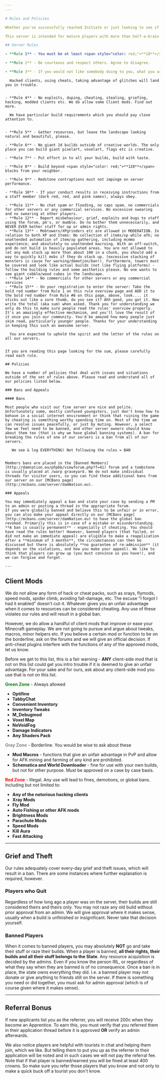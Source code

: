 ```yaml
---
---

# Rules and Policies

Whether you've successfully reached Initiate or just looking to see if you want to join our server, our rules and policies sections has been created to go in to detail about why our rules are what they are. Hopefully if you read this section you will not have any questions about the most frequently asked "do I, or don't I?" subjects. Most of it is common sense, but some if it is particular to this server.

This server is intended for mature players with more than half-a-brain and we expect EVERYONE here to behave accordingly.

## Server Rules

- **Rule 1** - You must be at least <span style="color: red;">**18**</span> years of age. [Read more](/website-beta/membership-age) about why we have a minimum age requirement.

- **Rule 2** - Be courteous and respect others. Agree to disagree.

- **Rule 3** - If you would not like somebody doing to you, what you are thinking of doing to them, DO NOT do it. We're talking common, real world, sense here, folks.

```
      Hacked clients, using cheats, taking advantage of glitches will land you in trouble.
```

- **Rule 4** - No exploits, duping, cheating, stealing, griefing, hacking, modded clients etc. We do allow some Client mods. Find out more.

```
      We have particular build requirements which you should pay close attention to.
```

- **Rule 5** - Gather resources, but leave the landscape looking natural and beautiful, please.

- **Rule 6** - No giant 2d builds outside of creative worlds. The only place you can build giant pixelart, voxelart, flags etc is creative.

- **Rule 7** - Put effort in to all your builds, build with taste.

- **Rule 8** - Build beyond <span style="color: red;">**128**</span> blocks from your neighbor.

- **Rule 9** - Redstone contraptions must not impinge on server performance.

- **Rule 10** - If your conduct results in receiving instructions from a staff member (dark red, red, and pink names), always obey.

- **Rule 11** - No chat spam or flooding, no caps spam, no commercials for other servers or any commercial services. No excessive swearing and no swearing at other players.
- **Rule 12** - Report misbehaviour, grief, exploits and bugs to staff using the forum, pm's, or mumble. Do no bother them unnecessarily, and NEVER EVER bother staff for op or admin rights.
- **Rule 13** - Mobtowers/XPgrinders etc are allowed in MODERATION. In relation to both XP and Items: No collection of items/xp while afk; no unattended automation of item/xp gathering, including mcmmo experience; and absolutely no unattended macroing. With an off-switch, and do not build in heavily populated areas. You are not allowed to let any mob stack up more than about 100 in a chunk, you should add a way to quickly kill mobs if they do stack up. (excessive stacking of monsters is cause for warning/demotion/ban!). Furthermore, towers must be covered and look like actual builds (not like flying platforms) - follow the building rules and some aesthetics please. No one wants to see giant cobble/wood cubes in the landscape.
- **Rule 14** - No commercials for other servers or any commercial services
- **Rule 15** - On your registration to enter the server: Take the bold red number from Rule 1 on this rule overview page and ADD it to the bold red number from Rule #8 on this page, above, look.... it sticks out like a sore thumb, do you see it? Ahh good, you got it. Now write the total (aka sum) when asked. Thank you for understanding we only do this to make sure people read the rules' overview properly. It's an amazingly effective mechanism, and you'll love the result of it once you join our community. You'd be amazed how many people just skim read, particularly younger people. Thanks for your understanding in keeping this such an awesome server.

```
      You are expected to uphold the spirit and the letter of the rules on all our servers.
```

If you are reading this page looking for the sum, please carefully read each rule.

## Policies

We have a number of policies that deal with issues and situations outside of the set of rules above. Please read and understand all of our policies listed below.

### Bans and Appeals

#### Bans

Most people who visit our fine server are nice and polite. Unfortunately some, mostly confused youngsters, just don't know how to behave in a social internet environment or think that ruining the game by cheating is something worthy spending time on. Most of the time we can resolve issues peacefully, or just by muting. However, a select few we feel need to be banned, and other server owners should know about them too (that is why we have global banning systems). A ban for breaking the rules of one of our servers is a ban from all of our servers.

```
       We see & log EVERYTHING! Not following the rules = BAN
```

Members bans are placed in the [Banned Members](http://damnation.eu/phpbb/viewforum.php?f=41) forum and a tombstone is usually placed at /warp graveyard. We do not make individual threads for visitor users, so you can find these additional bans from our server on our [MCBans page](http://mcbans.com/server/damNation.eu).

### Appeals

You may immediately appeal a ban and state your case by sending a PM to an admin or posting a thread in the appropriate forum.
If you were globally banned and believe this to be unfair or in error, you can also make your appeal directly on our [MCBans page](http://mcbans.com/server/damNation.eu) to have the global ban revoked. Primarily this is in case of a mistake or misunderstanding.
**A ban is usually permanent** - especially if cheating. You should have read the rules better! However, banned players (that failed, or did not make an immediate appeal) are eligible to make a reapplication after a **minimum of 3 months**, the circumstances can then be discussed but there is absolutely **no guarantee of re-admission** (it depends on the violations, and how you make your appeal). We like to think that players can grow up (you must convince us you have!), and we can forgive and forget.

---
```


## Client Mods

We do not allow any form of hack or cheat packs, such as xrays, flymods, speed mods, spider climb, avoiding fall-damage, etc. The excuse "I forgot I had it enabled" doesn't cut-it. Whatever gives you an unfair advantage when it comes to resources can be considered cheating. Any use of these violates our rules and will result in a global ban.

However, we do allow a handful of client mods that improve or ease your Minecraft gameplay. We are not going to pursue and argue about tweaks, macros, minor helpers etc. If you believe a certain mod or function to be on the borderline, ask on the forums and we will give an official decision. If anti-cheat plugins interfere with the functions of any of the approved mods, let us know.

Before we get to this list, this is a fair warning - **ANY** client-side mod that is not on this list could get you intro trouble if it is deemed to give an unfair advantage. For your sake and for ours, ask about any client-side mod you use that is not on this list.

<span style="color: green;">**Green Zone**</span> - Always allowed

* **Optifine**
* **TabbyChat**
* **Convenient Inventory**
* **Inventory Tweaks**
* **M_Debugmod**
* **Voxel Map**
* **NoVoidFog**
* **Damage Indicators**
* **Any Shaders Pack**


<span style="color: gray;">**Gray Zone**</span> - Borderline. You would be wise to ask about these

* **Mod Macros** - functions that give an unfair advantage in PvP and allow for AFK mining and farming of any kind are prohibited.
* **Schematica and World Downloader** - fine for use with your own builds, but not for other purpose. Must be approved on a case by case basis.


<span style="color: red;">**Red Zone**</span> - Illegal. Any use will lead to fines, demotions, or global bans. Including but not limited to:

* **Any of the notorious hacking clients**
* **Xray Mods**
* **Fly Mod**
* **Auto Fishing or other AFK mods**
* **Brightness Mods**
* **Parachute Mods**
* **Speed Mods**
* **Kill Aura**
* **Fast Attacking**

---

## Grief and Theft

Our rules adequately cover every-day grief and theft issues, which will result in a ban. There are some instances where further explanation is required, however.

### Players who Quit

Regardless of how long ago a player was on the server, their builds are still considered theirs and theirs only. You may not raze any old build without prior approval from an admin. We will give approval where it makes sense, usually when a build is unfinished or insignificant. Never take that decision yourself.

### Banned Players

When it comes to banned players, you may absolutely **NOT** go and take their stuff or raze their builds. When a player is banned, **all their rights, their builds and all their stuff belongs to the State**. Any resource acquisition is decided by the admins. Even if you know the person IRL, or regardless of what they say when they are banned is of no consequence. Once a ban is in place, the state owns everything they did. I.e. a banned player may not donate or give anything to friends still on the server. If there is something you need or did together, you must ask for admin approval (which is of course given where it makes sense).

---

## Referral Bonus

If new applicants list you as the referrer, you will receive 200c when they become an Apprentice. To earn this, you must verify that you referred them in their application thread before it is approved **OR** verify an admin afterwards.

We also notice players are helpful with tourists in chat and helping them join, which we like. But telling them to put you up as the referrer in their application will be noted and in such cases we will not pay the referral fee. Note that if that player is banned/warned you will be fined at least 400 crowns. So make sure you refer those players that you know and not only to make a quick buck off a tourist you don't know.
